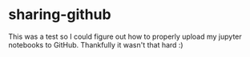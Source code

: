 # sharing-github
This was a test so I could figure out how to properly upload my jupyter notebooks to GitHub. Thankfully it wasn't that hard :)
